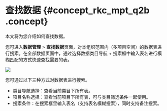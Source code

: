 # 查找数据 {#concept_rkc_mpt_q2b .concept}

本文将为您介绍如何查找数据。

您可进入**数据管理** \> **查找数据**页面，对本组织范围内（多项目空间）的数据表进行搜索。在全部数据页面中，通过选择数据类目导航 + 搜索框中输入表名进行模糊匹配的方式快速查找需要的表。

![](http://static-aliyun-doc.oss-cn-hangzhou.aliyuncs.com/assets/img/16344/15409788108454_zh-CN.png)

您可通过以下三种方式对数据表进行搜索。

-   类目导航选择：查看当前类目下所有表。
-   项目名称选择：查看当前项目下所有表，可与类目筛选条件一起使用。
-   搜索条件：在搜索框里输入表名（支持表名模糊搜索），同时支持备注搜索。


